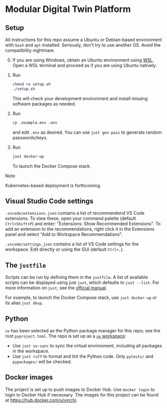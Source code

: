 # Modular Digital Twin Platform

## Setup

All instructions for this repo assume a Ubuntu or Debian-based environment with `bash` and `apt` installed.  Seriously, don't try to use another OS.  Avoid the compatibility nightmare.

0. If you are using Windows, obtain an Ubuntu environment using [WSL](https://code.visualstudio.com/docs/remote/wsl).  Open a WSL terminal and proceed as if you are using Ubuntu natively.

1. Run
    ```bash
    chmod +x setup.sh
    ./setup.sh
    ```
   This will check your development environment and install missing software packages as needed.

2. Run
    ```bash
    cp .example.env .env
    ```
   and edit `.env` as desired.  You can use `just gen-pass` to generate random passwords/keys.

3. Run
    ```bash
    just docker-up
    ```
   To launch the Docker Compose stack.

>[!NOTE]
> Kubernetes-based deployment is forthcoming.

## Visual Studio Code settings

`.vscode/extensions.json` contains a list of recommendend VS Code extensions. To view these, open your command palette (default `Ctrl+Shift+P`) and enter: "Extensions: Show Recommended Extensions".  To add an extension to the recommendations, right click it in the Extensions panel and select "Add to Workspace Recommendations".

`.vscode/settings.json` contains a list of VS Code settings for the workspace.  Edit directly or using the GUI (default `Ctrl+,`).

## The `justfile`

Scripts can be run by defining them in the `justfile`.  A list of available scripts can be displayed using just `just`, which defaults to `just --list`.  For more information on `just`, see the [official manual](https://just.systems/man/en/).

For example, to launch the Docker Compose stack, use `just docker-up` or its alias `just dkup`.

## Python

`uv` has been selected as the Python package manager for this repo; see the root `pyproject.toml`.  The repo is set up as a [`uv` workspace](https://docs.astral.sh/uv/concepts/projects/workspaces/):

- Use `just uv-sync` to sync the virtual environment, including all packages in the workspace.
- Use `just ruff` to format and lint the Python code.  Only `pytests/` and `pypackages/` will be checked.

## Docker images

The project is set up to push images to Docker Hub.  Use `docker login` to login to Docker Hub
if necessary.  The images for this project can be found at <https://hub.docker.com/u/yinchi>.
